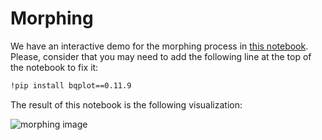 # Morphing

We have an interactive demo for the morphing process in [this notebook][madminer-morphing-notebook].
Please, consider that you may need to add the following line at the top of the notebook to fix it:

```bash
!pip install bqplot==0.11.9
```

The result of this notebook is the following visualization:

![morphing image][madminer-morphing-image]


[madminer-morphing-image]: ../../images/morphing.gif
[madminer-morphing-notebook]: https://github.com/diana-hep/madminer/blob/master/examples/morphing_basis/interactive_basis_chooser.ipynb
